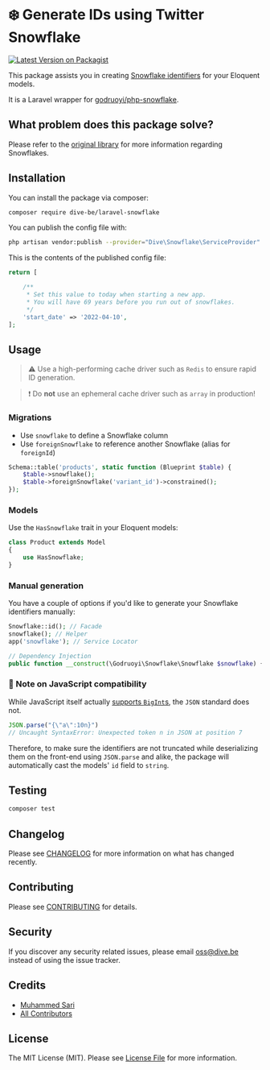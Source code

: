 # ❄️ Generate IDs using Twitter Snowflake

[![Latest Version on Packagist](https://img.shields.io/packagist/v/dive-be/laravel-snowflake.svg?style=flat-square)](https://packagist.org/packages/dive-be/laravel-snowflake)


This package assists you in creating [Snowflake identifiers](https://en.wikipedia.org/wiki/Snowflake_ID) for your Eloquent models.

It is a Laravel wrapper for [godruoyi/php-snowflake](https://github.com/godruoyi/php-snowflake).

## What problem does this package solve?

Please refer to the [original library](https://github.com/godruoyi/php-snowflake) for more information regarding Snowflakes.

## Installation

You can install the package via composer:

```bash
composer require dive-be/laravel-snowflake
```

You can publish the config file with:

```bash
php artisan vendor:publish --provider="Dive\Snowflake\ServiceProvider" --tag="config"
```

This is the contents of the published config file:

```php
return [

    /**
     * Set this value to today when starting a new app.
     * You will have 69 years before you run out of snowflakes.
     */
    'start_date' => '2022-04-10',
];
```

## Usage

> ⚠️ Use a high-performing cache driver such as `Redis` to ensure rapid ID generation. 

> ❗️ Do **not** use an ephemeral cache driver such as `array` in production!

### Migrations

- Use `snowflake` to define a Snowflake column
- Use `foreignSnowflake` to reference another Snowflake (alias for `foreignId`)

```php
Schema::table('products', static function (Blueprint $table) {
    $table->snowflake();
    $table->foreignSnowflake('variant_id')->constrained();
});
```

### Models

Use the `HasSnowflake` trait in your Eloquent models:

```php
class Product extends Model
{
    use HasSnowflake;
}
```

### Manual generation

You have a couple of options if you'd like to generate your Snowflake identifiers manually:

```php
Snowflake::id(); // Facade
snowflake(); // Helper
app('snowflake'); // Service Locator

// Dependency Injection
public function __construct(\Godruoyi\Snowflake\Snowflake $snowflake) {}
```

### 📣 Note on JavaScript compatibility

While JavaScript itself actually [supports `BigInt`s](https://developer.mozilla.org/en-US/docs/Web/JavaScript/Reference/Global_Objects/BigInt), 
the `JSON` standard does not.

```js
JSON.parse("{\"a\":10n}")
// Uncaught SyntaxError: Unexpected token n in JSON at position 7
```

Therefore, to make sure the identifiers are not truncated while deserializing them on the front-end using `JSON.parse` and alike, 
the package will automatically cast the models' `id` field to `string`.

## Testing

```bash
composer test
```

## Changelog

Please see [CHANGELOG](CHANGELOG.md) for more information on what has changed recently.

## Contributing

Please see [CONTRIBUTING](CONTRIBUTING.md) for details.

## Security

If you discover any security related issues, please email oss@dive.be instead of using the issue tracker.

## Credits

- [Muhammed Sari](https://github.com/mabdullahsari)
- [All Contributors](../../contributors)

## License

The MIT License (MIT). Please see [License File](LICENSE.md) for more information.
